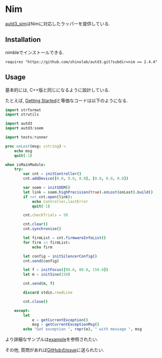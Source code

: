 # Nim

[autd3_sim](https://github.com/shinolab/autd3/tree/master/nim)はNimに対応したラッパーを提供している.

## Installation

nimbleでインストールできる.

```
requires "https://github.com/shinolab/autd3.git?subdir=nim == 2.4.4"
```

## Usage

基本的には, C++版と同じになるように設計している.

たとえば, [Getting Started](../Users_Manual/getting_started.md)と等価なコードは以下のようになる.

```nim
import strformat
import strutils

import autd3
import autd3/soem

import tests/runner

proc onLost(msg: cstring) =
    echo msg
    quit(-1)

when isMainModule:
    try:
        var cnt = initController()
        cnt.addDevice([0.0, 0.0, 0.0], [0.0, 0.0, 0.0])

        var soem = initSOEM()
        let link = soem.highPrecision(true).onLost(onLost).build()
        if not cnt.open(link):
            echo Controller.lastError
            quit(-1)

        cnt.checkTrials = 50

        cnt.clear()
        cnt.synchronize()

        let firmList = cnt.firmwareInfoList()
        for firm in firmList:
            echo firm

        let config = initSilencerConfig()
        cnt.send(config)

        let f = initFocus([90.0, 80.0, 150.0])
        let m = initSine(150)

        cnt.send(m, f)

        discard stdin.readLine

        cnt.close()

    except:
        let
            e = getCurrentException()
            msg = getCurrentExceptionMsg()
        echo "Got exception ", repr(e), " with message ", msg

```

より詳細なサンプルは[example](https://github.com/shinolab/autd3/tree/master/nim/examples)を参照されたい.

その他, 質問があれば[GitHubのissue](https://github.com/shinolab/autd3/issues)に送られたい.
